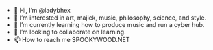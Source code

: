 - 👋 Hi, I’m @ladybhex
- 👀 I’m interested in art, majick, music, philosophy, science, and style.
- 🌱 I’m currently learning how to produce music and run a cyber hub.
- 💞️ I’m looking to collaborate on learning.
- 📫 How to reach me SPOOKYWOOD.NET

<!---
ladybhex/ladybhex is a ✨ special ✨ repository because its `README.md` (this file) appears on your GitHub profile.
You can click the Preview link to take a look at your changes.
--->
